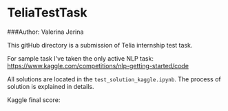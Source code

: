 ﻿# TeliaTestTask
###Author: Valerina Jerina

This gitHub directory is a submission of Telia internship test task. 

For sample task I've taken the only active NLP task: https://www.kaggle.com/competitions/nlp-getting-started/code

All solutions are located in the `test_solution_kaggle.ipynb`. The process of solution is explained in details. 

Kaggle final score: 
